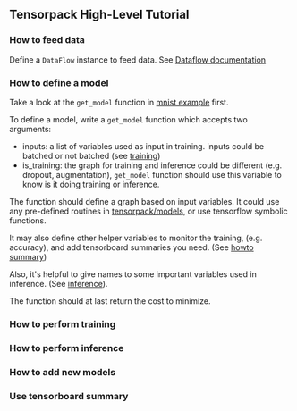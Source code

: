 
## Tensorpack High-Level Tutorial

### How to feed data
Define a `DataFlow` instance to feed data.
See [Dataflow documentation](https://github.com/ppwwyyxx/tensorpack/tree/master/tensorpack/dataflow)

### How to define a model
Take a look at the `get_model` function in [mnist example](https://github.com/ppwwyyxx/tensorpack/blob/master/example_mnist.py) first.

To define a model, write a `get_model` function which accepts two arguments:
+ inputs: a list of variables used as input in training. inputs could be batched or not batched (see
	[training](#how-to-perform-training))
+ is_training: the graph for training and inference could be different (e.g. dropout, augmentation),
	`get_model` function should use this variable to know is it doing training or inference.

The function should define a graph based on input variables.
It could use any pre-defined routines in [tensorpack/models](https://github.com/ppwwyyxx/tensorpack/tree/master/tensorpack/models),
or use tensorflow symbolic functions.

It may also define other helper variables to monitor the training,
(e.g. accuracy), and add tensorboard summaries you need. (See [howto summary](#use-tensorboard-summary))

Also, it's helpful to give names to some important variables used in inference. (See
[inference](#how-to-perform-inference)).

The function should at last return the cost to minimize.

### How to perform training


### How to perform inference


### How to add new models

### Use tensorboard summary
 <!--
    -	what will be automatically summaried
		-->
